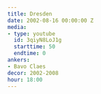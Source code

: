 ```yaml
---
title: Dresden
date: 2002-08-16 00:00:00 Z
media:
- type: youtube
  id: 3qiyN8LoJ1g
  starttime: 50
  endtime: 0
ankers:
- Bavo Claes
decor: 2002-2008
hour: 18:00
---
```

